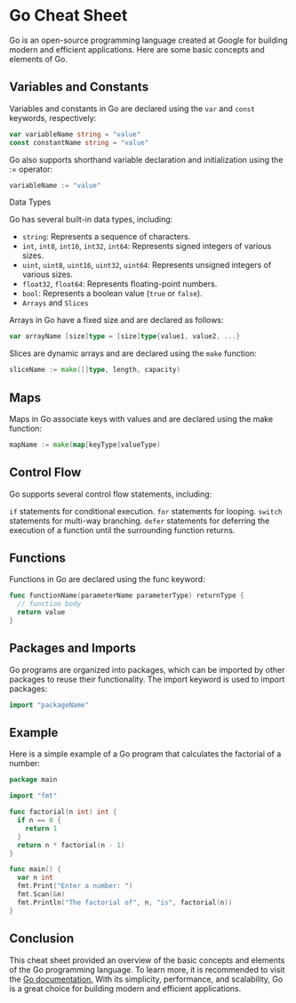 # Go Cheat Sheet

Go is an open-source programming language created at Google for building modern and efficient applications. Here are some basic concepts and elements of Go.

## Variables and Constants

Variables and constants in Go are declared using the `var` and `const` keywords, respectively:

```go
var variableName string = "value"
const constantName string = "value"
```

Go also supports shorthand variable declaration and initialization using the := operator:

```go
variableName := "value"
```

Data Types

Go has several built-in data types, including:

- `string`: Represents a sequence of characters.
- `int`, `int8`, `int16`, `int32`, `int64`: Represents signed integers of various sizes.
- `uint`, `uint8`, `uint16`, `uint32`, `uint64`: Represents unsigned integers of various sizes.
- `float32`, `float64`: Represents floating-point numbers.
- `bool`: Represents a boolean value (`true` or `false`).
- `Arrays` and `Slices`

Arrays in Go have a fixed size and are declared as follows:

```go
var arrayName [size]type = [size]type{value1, value2, ...}
```

Slices are dynamic arrays and are declared using the `make` function:

```go
sliceName := make([]type, length, capacity)
```

## Maps

Maps in Go associate keys with values and are declared using the make function:

```go
mapName := make(map[keyType]valueType)
```

## Control Flow

Go supports several control flow statements, including:

`if` statements for conditional execution.
`for` statements for looping.
`switch` statements for multi-way branching.
`defer` statements for deferring the execution of a function until the surrounding function returns.


## Functions

Functions in Go are declared using the func keyword:

```go
func functionName(parameterName parameterType) returnType {
  // function body
  return value
}
```

## Packages and Imports

Go programs are organized into packages, which can be imported by other packages to reuse their functionality. The import keyword is used to import packages:

```go
import "packageName"
```


## Example

Here is a simple example of a Go program that calculates the factorial of a number:

```go
package main

import "fmt"

func factorial(n int) int {
  if n == 0 {
    return 1
  }
  return n * factorial(n - 1)
}

func main() {
  var n int
  fmt.Print("Enter a number: ")
  fmt.Scan(&n)
  fmt.Println("The factorial of", n, "is", factorial(n))
}
```

## Conclusion

This cheat sheet provided an overview of the basic concepts and elements of the Go programming language. To learn more, it is recommended to visit the [Go documentation.](https://golang.org/doc/) With its simplicity, performance, and scalability, Go is a great choice for building modern and efficient applications.
